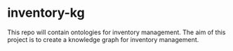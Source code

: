 # inventory-kg
This repo will contain ontologies for  inventory management. The aim of this project is to create a knowledge graph for inventory management.
